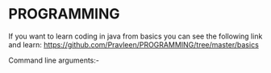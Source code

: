 # PROGRAMMING
If you want to learn coding in java from basics you can see the following link and learn:
https://github.com/Pravleen/PROGRAMMING/tree/master/basics

Command line arguments:-


